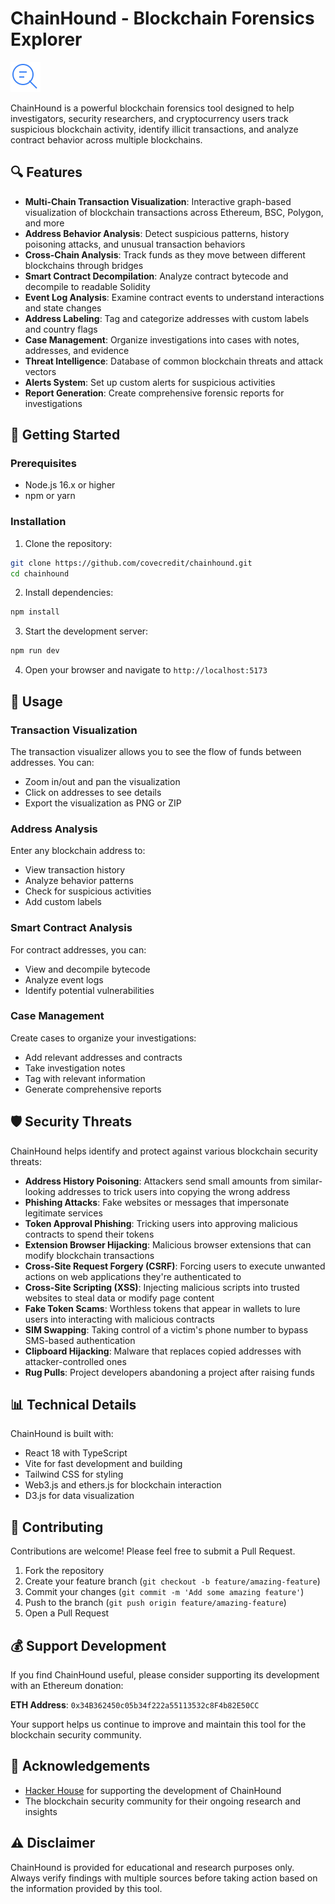 # ChainHound - Blockchain Forensics Explorer

![ChainHound Logo](public/chainhound-logo.svg)

ChainHound is a powerful blockchain forensics tool designed to help investigators, security researchers, and cryptocurrency users track suspicious blockchain activity, identify illicit transactions, and analyze contract behavior across multiple blockchains.

## 🔍 Features

- **Multi-Chain Transaction Visualization**: Interactive graph-based visualization of blockchain transactions across Ethereum, BSC, Polygon, and more
- **Address Behavior Analysis**: Detect suspicious patterns, history poisoning attacks, and unusual transaction behaviors
- **Cross-Chain Analysis**: Track funds as they move between different blockchains through bridges
- **Smart Contract Decompilation**: Analyze contract bytecode and decompile to readable Solidity
- **Event Log Analysis**: Examine contract events to understand interactions and state changes
- **Address Labeling**: Tag and categorize addresses with custom labels and country flags
- **Case Management**: Organize investigations into cases with notes, addresses, and evidence
- **Threat Intelligence**: Database of common blockchain threats and attack vectors
- **Alerts System**: Set up custom alerts for suspicious activities
- **Report Generation**: Create comprehensive forensic reports for investigations

## 🚀 Getting Started

### Prerequisites

- Node.js 16.x or higher
- npm or yarn

### Installation

1. Clone the repository:
```bash
git clone https://github.com/covecredit/chainhound.git
cd chainhound
```

2. Install dependencies:
```bash
npm install
```

3. Start the development server:
```bash
npm run dev
```

4. Open your browser and navigate to `http://localhost:5173`

## 🔧 Usage

### Transaction Visualization

The transaction visualizer allows you to see the flow of funds between addresses. You can:
- Zoom in/out and pan the visualization
- Click on addresses to see details
- Export the visualization as PNG or ZIP

### Address Analysis

Enter any blockchain address to:
- View transaction history
- Analyze behavior patterns
- Check for suspicious activities
- Add custom labels

### Smart Contract Analysis

For contract addresses, you can:
- View and decompile bytecode
- Analyze event logs
- Identify potential vulnerabilities

### Case Management

Create cases to organize your investigations:
- Add relevant addresses and contracts
- Take investigation notes
- Tag with relevant information
- Generate comprehensive reports

## 🛡️ Security Threats

ChainHound helps identify and protect against various blockchain security threats:

- **Address History Poisoning**: Attackers send small amounts from similar-looking addresses to trick users into copying the wrong address
- **Phishing Attacks**: Fake websites or messages that impersonate legitimate services
- **Token Approval Phishing**: Tricking users into approving malicious contracts to spend their tokens
- **Extension Browser Hijacking**: Malicious browser extensions that can modify blockchain transactions
- **Cross-Site Request Forgery (CSRF)**: Forcing users to execute unwanted actions on web applications they're authenticated to
- **Cross-Site Scripting (XSS)**: Injecting malicious scripts into trusted websites to steal data or modify page content
- **Fake Token Scams**: Worthless tokens that appear in wallets to lure users into interacting with malicious contracts
- **SIM Swapping**: Taking control of a victim's phone number to bypass SMS-based authentication
- **Clipboard Hijacking**: Malware that replaces copied addresses with attacker-controlled ones
- **Rug Pulls**: Project developers abandoning a project after raising funds

## 📊 Technical Details

ChainHound is built with:
- React 18 with TypeScript
- Vite for fast development and building
- Tailwind CSS for styling
- Web3.js and ethers.js for blockchain interaction
- D3.js for data visualization

## 🤝 Contributing

Contributions are welcome! Please feel free to submit a Pull Request.

1. Fork the repository
2. Create your feature branch (`git checkout -b feature/amazing-feature`)
3. Commit your changes (`git commit -m 'Add some amazing feature'`)
4. Push to the branch (`git push origin feature/amazing-feature`)
5. Open a Pull Request

## 💰 Support Development

If you find ChainHound useful, please consider supporting its development with an Ethereum donation:

**ETH Address**: `0x34B362450c05b34f222a55113532c8F4b82E50CC`

Your support helps us continue to improve and maintain this tool for the blockchain security community.

## 🙏 Acknowledgements

- [Hacker House](https://hacker.house) for supporting the development of ChainHound
- The blockchain security community for their ongoing research and insights

## ⚠️ Disclaimer

ChainHound is provided for educational and research purposes only. Always verify findings with multiple sources before taking action based on the information provided by this tool.